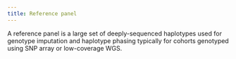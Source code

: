 ```yaml
---
title: Reference panel
---
```


A reference panel is a large set of deeply-sequenced haplotypes used for genotype imputation and haplotype phasing typically for cohorts genotyped using SNP array or low-coverage WGS.
